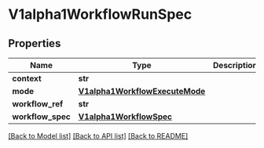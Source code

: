# V1alpha1WorkflowRunSpec

## Properties
Name | Type | Description | Notes
------------ | ------------- | ------------- | -------------
**context** | **str** |  | [optional] 
**mode** | [**V1alpha1WorkflowExecuteMode**](V1alpha1WorkflowExecuteMode.md) |  | [optional] 
**workflow_ref** | **str** |  | [optional] 
**workflow_spec** | [**V1alpha1WorkflowSpec**](V1alpha1WorkflowSpec.md) |  | [optional] 

[[Back to Model list]](../README.md#documentation-for-models) [[Back to API list]](../README.md#documentation-for-api-endpoints) [[Back to README]](../README.md)

